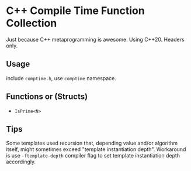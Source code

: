 # C++ Compile Time Function Collection

Just because C++ metaprogramming is awesome. Using C++20. Headers only.

## Usage
include `comptime.h`, use `comptime` namespace.

## Functions or (Structs)
- `IsPrime<N>`

## Tips
Some templates used recursion that, depending value and/or algorithm itself, might sometimes exceed "template instantiation depth". Workaround is use `-ftemplate-depth` compiler flag to set template instantiation depth accordingly.